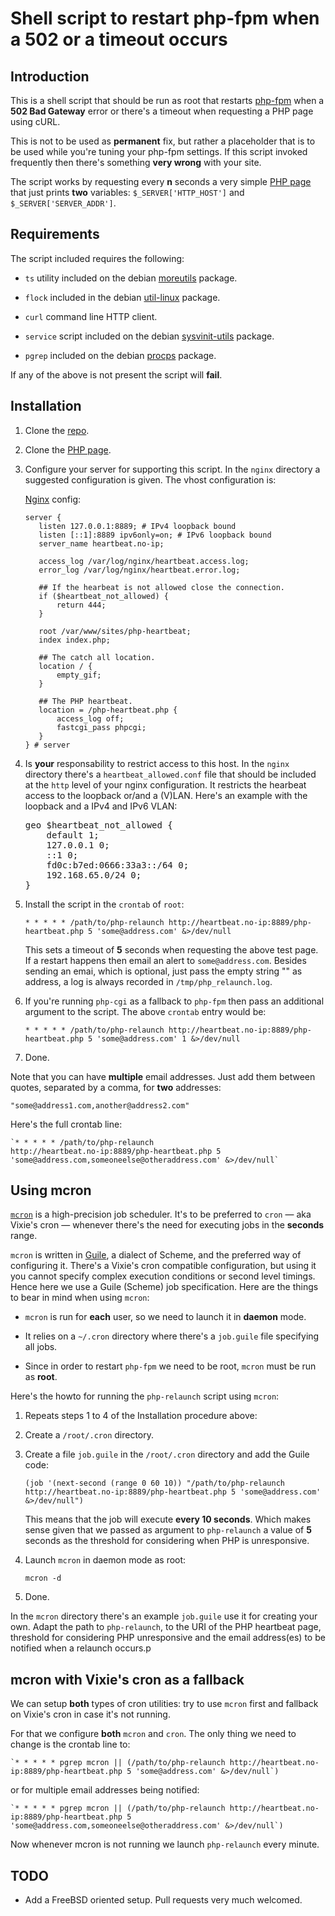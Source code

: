 # Shell script to restart php-fpm when a 502 or a timeout occurs

## Introduction 

This is a shell script that should be run as root that restarts
[php-fpm](http://www.php.net/manual/en/install.fpm.php) when a **502
Bad Gateway** error or there's a timeout when requesting a PHP page
using cURL.

This is not to be used as **permanent** fix, but rather a placeholder
that is to be used while you're tuning your php-fpm settings. If this
script invoked frequently then there's something **very wrong** with
your site.

The script works by requesting every **n** seconds a very simple
[PHP page](https://github.com/perusio/php-heartbeat) that just prints
**two** variables: `$_SERVER['HTTP_HOST']` and
`$_SERVER['SERVER_ADDR']`.

## Requirements 

The script included requires the following:

 + `ts` utility included on the debian [moreutils]() package.
 
 + `flock` included in the debian [util-linux]() package.

 + `curl` command line HTTP client.
 
 + `service` script included on the debian [sysvinit-utils]() package.
 
 + `pgrep` included on the debian [procps]() package.

If any of the above is not present the script will **fail**.

## Installation

 1. Clone the [repo](https://github.com/perusio/php-relaunch-web.git).

 2. Clone the [PHP page](https://github.com/perusio/php-heartbeat.git).

 3. Configure your server for supporting this script. In the `nginx`
    directory a suggested configuration is given. The vhost
    configuration is: 

    [Nginx](http://wiki.nginx.org) config:
               
        server {
           listen 127.0.0.1:8889; # IPv4 loopback bound
           listen [::1]:8889 ipv6only=on; # IPv6 loopback bound
           server_name heartbeat.no-ip;

           access_log /var/log/nginx/heartbeat.access.log;
           error_log /var/log/nginx/heartbeat.error.log;

           ## If the hearbeat is not allowed close the connection.
           if ($heartbeat_not_allowed) {
               return 444;
           }

           root /var/www/sites/php-heartbeat;
           index index.php;

           ## The catch all location.
           location / {
               empty_gif;
           }

           ## The PHP heartbeat.
           location = /php-heartbeat.php {
               access_log off;
               fastcgi_pass phpcgi;
           }
        } # server
     
 4. Is **your** responsability to restrict access to this host.  In
    the `nginx` directory there's a `heartbeat_allowed.conf` file that
    should be included at the `http` level of your nginx
    configuration. It restricts the hearbeat access to the loopback 
    or/and a (V)LAN. Here's an example with the loopback and a IPv4
    and IPv6 VLAN: 
    <pre>
    geo $heartbeat_not_allowed {
        default 1;
        127.0.0.1 0;
        ::1 0;
        fd0c:b7ed:0666:33a3::/64 0;
        192.168.65.0/24 0;
    } 
    </pre>
    
 5. Install the script in the `crontab` of `root`:
     
    `* * * * * /path/to/php-relaunch http://heartbeat.no-ip:8889/php-heartbeat.php 5 'some@address.com' &>/dev/null`
    
    This sets a timeout of **5** seconds when requesting the above
    test page. If a restart happens then email an alert to
    `some@address.com`. Besides sending an emai, which is optional,
    just pass the empty string "" as address, a log is always recorded
    in `/tmp/php_relaunch.log`.
    
 6. If you're running `php-cgi` as a fallback to `php-fpm` then pass an
    additional argument to the script. The above `crontab` entry would
    be:
       
    `* * * * * /path/to/php-relaunch http://heartbeat.no-ip:8889/php-heartbeat.php 5 'some@address.com' 1 &>/dev/null`
 
 7. Done.

Note that you can have **multiple** email addresses. Just add them between
quotes, separated by a comma, for **two** addresses:

    "some@address1.com,another@address2.com"
    
Here's the full crontab line:

    `* * * * * /path/to/php-relaunch
    http://heartbeat.no-ip:8889/php-heartbeat.php 5 'some@address.com,someoneelse@otheraddress.com' &>/dev/null`
 
## Using mcron

[`mcron`](http://www.gnu.org/software/mcron/) is a high-precision job
scheduler. It's to be preferred to `cron` &mdash; aka Vixie's cron
&mdash; whenever there's the need for executing jobs in the
**seconds** range.

`mcron` is written in [Guile](), a dialect of Scheme, and the
preferred way of configuring it. There's a Vixie's cron compatible
configuration, but using it you cannot specify complex execution
conditions or second level timings. Hence here we use a Guile (Scheme)
job specification. Here are the things to bear in mind when using
`mcron`:

 + `mcron` is run for **each** user, so we need to launch it in 
   **daemon** mode.

 + It relies on a `~/.cron` directory where there's a `job.guile` file
   specifying all jobs.
   
 + Since in order to restart `php-fpm` we need to be root, `mcron`
   must be run as **root**.
   
Here's the howto for running the `php-relaunch` script using `mcron`: 

 1. Repeats steps 1 to 4 of the Installation procedure above:
 
 2. Create a `/root/.cron` directory.
 
 3. Create a file `job.guile` in the `/root/.cron` directory and add
    the Guile code: 
    
        (job '(next-second (range 0 60 10)) "/path/to/php-relaunch http://heartbeat.no-ip:8889/php-heartbeat.php 5 'some@address.com' &>/dev/null")
 
    This means that the job will execute **every 10 seconds**. Which
    makes sense given that we passed as argument to `php-relaunch` a
    value of **5** seconds as the threshold for considering when PHP
    is unresponsive.   
 
 4. Launch `mcron` in daemon mode as root:
    
        mcron -d
 
 5. Done. 
 
In the `mcron` directory there's an example `job.guile` use it for
creating your own. Adapt the path to `php-relaunch`, to the URI of the
PHP heartbeat page, threshold for considering PHP unresponsive and the
email address(es) to be notified when a relaunch occurs.p
 
## mcron with Vixie's cron as a fallback
 
We can setup **both** types of cron utilities: try to use `mcron`
first and fallback on Vixie's cron in case it's not running.
 
For that we configure **both** `mcron` and `cron`. The only thing we
need to change is the crontab line to:
 
    `* * * * * pgrep mcron || (/path/to/php-relaunch http://heartbeat.no-ip:8889/php-heartbeat.php 5 'some@address.com' &>/dev/null`)
 
or for multiple email addresses being notified: 
 
    `* * * * * pgrep mcron || (/path/to/php-relaunch http://heartbeat.no-ip:8889/php-heartbeat.php 5 'some@address.com,someoneelse@otheraddress.com' &>/dev/null`)     
 
 Now whenever mcron is not running we launch `php-relaunch` every minute. 
 
## TODO

 + Add a FreeBSD oriented setup. Pull requests very much welcomed.  

